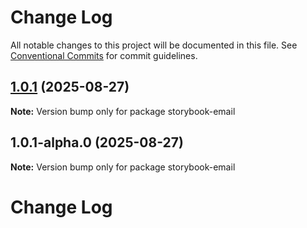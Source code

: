 # Change Log

All notable changes to this project will be documented in this file.
See [Conventional Commits](https://conventionalcommits.org) for commit guidelines.

## [1.0.1](https://github.com/uq-its-ss/design-system/compare/storybook-email@1.0.1-alpha.0...storybook-email@1.0.1) (2025-08-27)

**Note:** Version bump only for package storybook-email

## 1.0.1-alpha.0 (2025-08-27)

**Note:** Version bump only for package storybook-email

# Change Log
